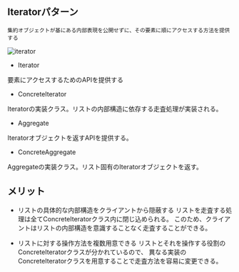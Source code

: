 ## Iteratorパターン
`集約オブジェクトが基にある内部表現を公開せずに、その要素に順にアクセスする方法を提供する`

![iterator](https://user-images.githubusercontent.com/20272076/80970460-29552900-8e56-11ea-953d-4f0b641fe1a1.png)

- Iterator

要素にアクセスするためのAPIを提供する

- ConcreteIterator

Iteratorの実装クラス。リストの内部構造に依存する走査処理が実装される。

- Aggregate

Iteratorオブジェクトを返すAPIを提供する。

- ConcreteAggregate

Aggregateの実装クラス。リスト固有のIteratorオブジェクトを返す。


## メリット
- リストの具体的な内部構造をクライアントから隠蔽する
リストを走査する処理は全てConcreteIteratorクラス内に閉じ込められる。
このため、クライアントはリストの内部構造を意識することなく走査することができる。

- リストに対する操作方法を複数用意できる
リストとそれを操作する役割のConcreteIteratorクラスが分かれているので、
異なる実装のConcreteIteratorクラスを用意することで走査方法を容易に変更できる。